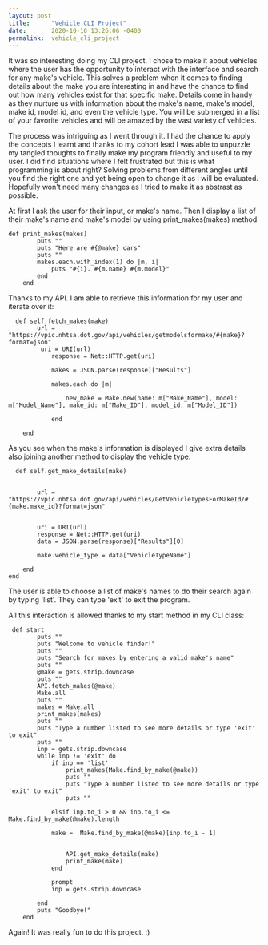 ```yaml
---
layout: post
title:      "Vehicle CLI Project"
date:       2020-10-10 13:26:06 -0400
permalink:  vehicle_cli_project
---
```



It was so interesting doing my CLI project. I chose to make it about vehicles where the user has the opportunity to interact with the interface and search for any make's vehicle. This solves a problem when it comes to finding details about the make you are interesting in and have the chance to find out how many vehicles exist for that specific make.
Details come in handy as they nurture us with information about the make's name, make's model, make id, model id, and even the vehicle type. You will be submerged in a list of your favorite vehicles and will be amazed by the vast variety of vehicles. 

The process was intriguing as I went through it. I had the chance to apply the concepts I learnt and thanks to my cohort lead I was able to unpuzzle my tangled thoughts to finally make my program friendly and useful to my user. I did find situations where I felt frustrated but this is what programming is about right? Solving problems from different angles until you find the right one and yet being open to change it as I will be evaluated. Hopefully won't need many changes as I tried to make it as abstrast as possible. 

At first I ask the user for their input, or make's name. 
Then I display a list of their make's name and make's model by using print_makes(makes) method: 

```
def print_makes(makes)
        puts ""
        puts "Here are #{@make} cars"
        puts ""
        makes.each.with_index(1) do |m, i|
            puts "#{i}. #{m.name} #{m.model}"
        end 
    end  
```

Thanks to my API. I am able to retrieve this information for my user and iterate over it: 

```
  def self.fetch_makes(make)
        url = "https://vpic.nhtsa.dot.gov/api/vehicles/getmodelsformake/#{make}?format=json"
         uri = URI(url) 
            response = Net::HTTP.get(uri)
            
            makes = JSON.parse(response)["Results"]
            
            makes.each do |m|
                
                new_make = Make.new(name: m["Make_Name"], model: m["Model_Name"], make_id: m["Make_ID"], model_id: m["Model_ID"])
                
            end 
        
    end 
```

As you see when the make's information is displayed I give extra details also joining another method to display the vehicle type: 

```
  def self.get_make_details(make)
        
        
        url = "https://vpic.nhtsa.dot.gov/api/vehicles/GetVehicleTypesForMakeId/#{make.make_id}?format=json"
    

        uri = URI(url)
        response = Net::HTTP.get(uri)
        data = JSON.parse(response)["Results"][0]
        
        make.vehicle_type = data["VehicleTypeName"]
       
    end
end 
```

The user is able to choose a list of make's names to do their search again by typing 'list'. They can type 'exit' to exit the program.

All this interaction is allowed thanks to my start method in my CLI class: 

```
 def start 
        puts ""
        puts "Welcome to vehicle finder!"
        puts ""
        puts "Search for makes by entering a valid make's name"
        puts ""
        @make = gets.strip.downcase 
        puts ""
        API.fetch_makes(@make)
        Make.all 
        puts ""
        makes = Make.all 
        print_makes(makes)        
        puts ""
        puts "Type a number listed to see more details or type 'exit' to exit"
        puts ""
        inp = gets.strip.downcase 
        while inp != 'exit' do 
            if inp == 'list'
                print_makes(Make.find_by_make(@make))
                puts ""
                puts "Type a number listed to see more details or type 'exit' to exit"
                puts ""
                
            elsif inp.to_i > 0 && inp.to_i <= Make.find_by_make(@make).length
                
            make =  Make.find_by_make(@make)[inp.to_i - 1]
           
             
                API.get_make_details(make)
                print_make(make)
            end 
   
            prompt
            inp = gets.strip.downcase  

        end 
        puts "Goodbye!"
    end 
```

Again! It was really fun to do this project. :)

